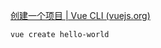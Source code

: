 [创建一个项目 | Vue CLI (vuejs.org)](https://cli.vuejs.org/zh/guide/creating-a-project.html#vue-create)

```shell
vue create hello-world
```